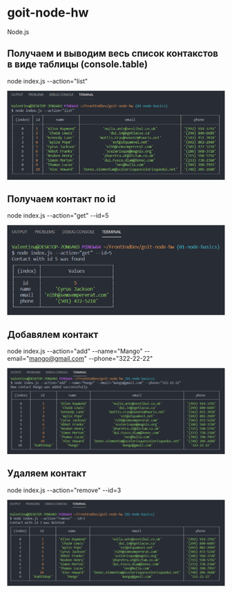 # goit-node-hw
Node.js

## Получаем и выводим весь список контакстов в виде таблицы (console.table)
node index.js --action="list"

![alt text](list.PNG)

## Получаем контакт по id
node index.js --action="get" --id=5

![alt text](get.PNG)

## Добавялем контакт
node index.js --action="add" --name="Mango" --email="mango@gmail.com" --phone="322-22-22"

![alt text](add.PNG)

## Удаляем контакт
node index.js --action="remove" --id=3

![alt text](remove.PNG)

